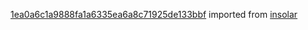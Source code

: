 [1ea0a6c1a9888fa1a6335ea6a8c71925de133bbf](https://github.com/insolar/insolar/commit/1ea0a6c1a9888fa1a6335ea6a8c71925de133bbf) imported from [insolar](https://github.com/insolar/insolar)
